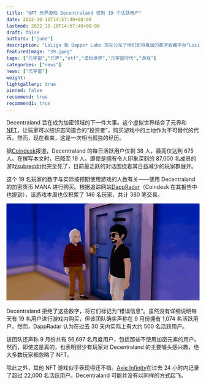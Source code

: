 ```yaml
---
title: "NFT 元界游戏 Decentraland 仅剩 19 个活跃用户"
date: 2022-10-10T14:57:40+08:00
lastmod: 2022-10-10T14:57:40+08:00
draft: false
authors: ["june"]
description: "LaLiga 和 Dapper Labs 现在公布了他们即将推出的数字收藏平台“LaLiga Golazos”的名称。"
featuredImage: "39.jpeg"
tags: ["元宇宙","元界","ntf","虚拟世界","元宇宙时代","游戏"]
categories: ["news"]
news: ["元宇宙"]
weight: 
lightgallery: true
pinned: false
recommend: true
recommend1: true
---
```




Decentraland 旨在成为加密领域的下一件大事。这个虚拟世界结合了元界和[NFT](https://www.thegamer.com/tag/nft/)，让玩家可以结识志同道合的“投资者”，购买游戏中的土地作为不可替代的代币。然而，现在看来，这是一次相当孤独的经历。

据[Coindesk](https://www.coindesk.com/web3/2022/10/07/its-lonely-in-the-metaverse-decentralands-38-daily-active-users-in-a-13b-ecosystem/)报道，Decentraland 的每日活跃用户仅剩 38 人，最高仅达到 675 人。在撰写本文时，已降至 19 人。即使是拥有令人印象深刻的 87,000 名成员的游戏[subreddit](https://www.reddit.com/r/decentraland/)也完全死了，目前最活跃的对话围绕着其日益减少的玩家群展开。

这个 19 名玩家的数字与实际按预期使用游戏的人数有关——使用 Decentraland 的加密货币 MANA 进行购买。根据追踪网站[DappRadar](https://dappradar.com/ethereum/games/decentraland)（Coindesk 在其报告中也提到），该游戏本周也仅积累了 146 名玩家，共计 380 笔交易。

![image-20221010112811625](38.png)



Decentraland 拒绝了这些数字，将它们标记为“错误信息”。虽然没有详细说明每天有 19 名用户进行游戏内购买，但该团队确实声称在 9 月份拥有 1,074 名活跃用户。然而，DappRadar 认为在过去 30 天内实际上有大约 500 名活跃用户。

该团队还声称 9 月份共有 56,697 名月度用户，包括那些不使用加密元素的用户。然而，即使这是真的，也表明很少有玩家对 Decentraland 的主要噱头感兴趣，绝大多数玩家都忽略了 NFT。

除此之外，其他 NFT 游戏似乎表现得还不错。[Axie Infinity](https://www.thegamer.com/axie-infinity-crypto-reimburse-victims-hack/)在过去 24 小时内记录了超过 22,000 名活跃用户。Decentraland 可能并没有以同样的方式起飞。